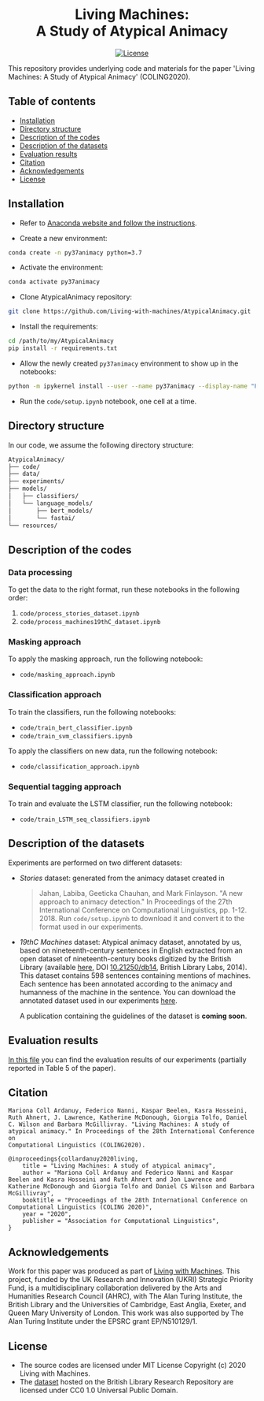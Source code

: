 <div align="center">
    <h1>Living Machines:<br>
      A Study of Atypical Animacy</h1>
</div>
 
<p align="center">
    <a href="https://github.com/Living-with-machines/DeezyMatch/blob/master/LICENSE">
        <img alt="License" src="https://img.shields.io/badge/License-MIT-yellow.svg">
    </a>
    <br/>
</p>

This repository provides underlying code and materials for the paper 'Living Machines: A Study of Atypical Animacy' (COLING2020).

## Table of contents

* [Installation](https://github.com/Living-with-machines/AtypicalAnimacy/tree/master#installation)
* [Directory structure](https://github.com/Living-with-machines/AtypicalAnimacy/tree/master#directory-structure)
* [Description of the codes](https://github.com/Living-with-machines/AtypicalAnimacy/tree/master#description-of-the-codes)
* [Description of the datasets](https://github.com/Living-with-machines/AtypicalAnimacy/tree/master#description-of-the-datasets)
* [Evaluation results](https://github.com/Living-with-machines/AtypicalAnimacy/tree/master#evaluation-results)
* [Citation](https://github.com/Living-with-machines/AtypicalAnimacy/tree/master#citation)
* [Acknowledgements](https://github.com/Living-with-machines/AtypicalAnimacy/tree/master#acknowledgements)
* [License](https://github.com/Living-with-machines/AtypicalAnimacy/tree/master#license)

## Installation

* Refer to [Anaconda website and follow the instructions](https://docs.anaconda.com/anaconda/install/).

* Create a new environment:

```bash
conda create -n py37animacy python=3.7
```

* Activate the environment:

```bash
conda activate py37animacy
```

* Clone AtypicalAnimacy repository:

```bash
git clone https://github.com/Living-with-machines/AtypicalAnimacy.git
```

* Install the requirements:

```bash
cd /path/to/my/AtypicalAnimacy
pip install -r requirements.txt
```

* Allow the newly created `py37animacy` environment to show up in the notebooks:

```bash
python -m ipykernel install --user --name py37animacy --display-name "Python (py37animacy)"
```

* Run the `code/setup.ipynb` notebook, one cell at a time.


## Directory structure

In our code, we assume the following directory structure:

```bash
AtypicalAnimacy/
├── code/
├── data/
├── experiments/
├── models/
│   ├── classifiers/
│   └── language_models/
│       ├── bert_models/
│       └── fastai/
└── resources/
```

## Description of the codes

### Data processing
To get the data to the right format, run these notebooks in the following order:
1. `code/process_stories_dataset.ipynb`
2. `code/process_machines19thC_dataset.ipynb`

### Masking approach

To apply the masking approach, run the following notebook:
* `code/masking_approach.ipynb`

### Classification approach

To train the classifiers, run the following notebooks:
* `code/train_bert_classifier.ipynb`
* `code/train_svm_classifiers.ipynb`

To apply the classifiers on new data, run the following notebook:
* `code/classification_approach.ipynb`

### Sequential tagging approach
To train and evaluate the LSTM classifier, run the following notebook:
* `code/train_LSTM_seq_classifiers.ipynb`

## Description of the datasets

Experiments are performed on two different datasets:
* _Stories_ dataset: generated from the animacy dataset created in 
  > Jahan, Labiba, Geeticka Chauhan, and Mark Finlayson. "A new approach to animacy detection." In Proceedings of the 27th International Conference on Computational Linguistics, pp. 1-12. 2018.
  Run `code/setup.ipynb` to download it and convert it to the format used in our experiments.
* _19thC Machines_ dataset: Atypical animacy dataset, annotated by us, based on nineteenth-century sentences in English extracted from an open dataset of nineteenth-century books digitized by the British Library (available [here](https://data.bl.uk/digbks/db14.html), DOI [10.21250/db14](https://doi.org/10.21250/db14), British Library Labs, 2014). This dataset contains 598 sentences containing mentions of machines. Each sentence has been annotated according to the animacy and humanness of the machine in the sentence. You can download the annotated dataset used in our experiments [here](https://bl.iro.bl.uk/work/ns/323177af-6081-4e93-8aaf-7932ca4a390a).

  A publication containing the guidelines of the dataset is **coming soon**.

## Evaluation results

[In this file](https://github.com/Living-with-machines/AtypicalAnimacy/blob/develop/evaluation.md) you can find the evaluation results of our experiments (partially reported in Table 5 of the paper).

## Citation

```
Mariona Coll Ardanuy, Federico Nanni, Kaspar Beelen, Kasra Hosseini, Ruth Ahnert, J. Lawrence, Katherine McDonough, Giorgia Tolfo, Daniel C. Wilson and Barbara McGillivray. "Living Machines: A study of atypical animacy." In Proceedings of the 28th International Conference on
Computational Linguistics (COLING2020).
```

```
@inproceedings{collardanuy2020living,
    title = "Living Machines: A study of atypical animacy",
    author = "Mariona Coll Ardanuy and Federico Nanni and Kaspar Beelen and Kasra Hosseini and Ruth Ahnert and Jon Lawrence and Katherine McDonough and Giorgia Tolfo and Daniel CS Wilson and Barbara McGillivray",
    booktitle = "Proceedings of the 28th International Conference on Computational Linguistics (COLING 2020)",
    year = "2020",
    publisher = "Association for Computational Linguistics",
}
```

## Acknowledgements

Work for this paper was produced as part of [Living with Machines](http://livingwithmachines.ac.uk/). This project, funded by the UK Research and Innovation (UKRI) Strategic Priority Fund, is a multidisciplinary collaboration delivered by the Arts and Humanities Research Council (AHRC), with The Alan Turing Institute, the British Library and the Universities of Cambridge, East Anglia, Exeter, and Queen Mary University of London. This work was also supported by The Alan Turing Institute under the EPSRC grant EP/N510129/1.

## License

- The source codes are licensed under MIT License Copyright (c) 2020 Living with Machines.
- The [dataset](https://bl.iro.bl.uk/work/ns/323177af-6081-4e93-8aaf-7932ca4a390a) hosted on the British Library Research Repository are licensed under CC0 1.0 Universal Public Domain.
